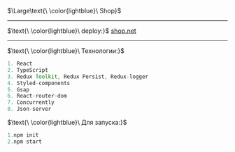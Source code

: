 
$\Large\text{\ \color{lightblue}\ Shop}$
________________________________________________
$\text{\ \color{lightblue}\   deploy:\}$ [shop.net](https://licettte.github.io/shop/#/)  
____

$\text{\ \color{lightblue}\   Технологии:\}$  

```java
1. React
2. TypeScript
3. Redux Toolkit, Redux Persist, Redux-logger
4. Styled-components
5. Gsap
6. React-router-dom
7. Concurrently
8. Json-server
```
$\text{\ \color{lightblue}\  Для запуска:\}$  
```javaScript
1.npm init
2.npm start
```
